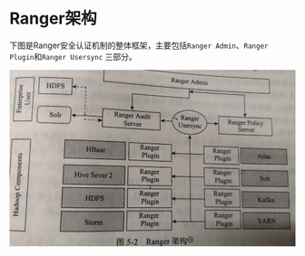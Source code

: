 Ranger架构
===================================================================================
下图是Ranger安全认证机制的整体框架，主要包括`Ranger Admin`、`Ranger Plugin`和`Ranger Usersync`
三部分。

![Ranger架构](img/1.png)



